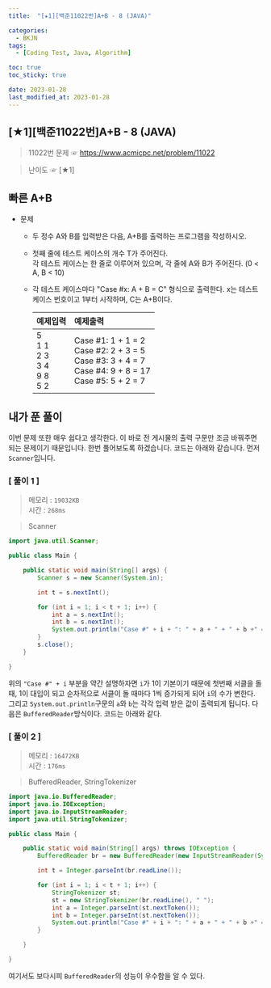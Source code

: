 ```yaml
---
title:  "[★1][백준11022번]A+B - 8 (JAVA)" 

categories:
  - BKJN
tags:
  - [Coding Test, Java, Algorithm]

toc: true
toc_sticky: true

date: 2023-01-28
last_modified_at: 2023-01-28
---
```

[★1][백준11022번]A+B - 8 (JAVA)
----
> 11022번 문제 ☞ <https://www.acmicpc.net/problem/11022>  

> 난이도 ☞ [★1]
  
## 빠른 A+B  
  
- 문제
  - 두 정수 A와 B를 입력받은 다음, A+B를 출력하는 프로그램을 작성하시오.
  - 첫째 줄에 테스트 케이스의 개수 T가 주어진다.<br>각 테스트 케이스는 한 줄로 이루어져 있으며, 각 줄에 A와 B가 주어진다. (0 < A, B < 10)
  - 각 테스트 케이스마다 "Case #x: A + B = C" 형식으로 출력한다. x는 테스트 케이스 번호이고 1부터 시작하며, C는 A+B이다.
    
	|예제입력|예제출력|
	|:--|:--|
	|5<br>1 1<br>2 3<br>3 4<br>9 8<br>5 2|Case #1: 1 + 1 = 2<br>Case #2: 2 + 3 = 5<br>Case #3: 3 + 4 = 7<br>Case #4: 9 + 8 = 17<br>Case #5: 5 + 2 = 7|

  
## 내가 푼 풀이  
이번 문제 또한 매우 쉽다고 생각한다. 이 바로 전 게시물의 출력 구문만 조금 바꿔주면 되는 문제이기 때문입니다. 한번 풀어보도록 하겠습니다. 코드는 아래와 같습니다. 먼저 `Scanner`입니다.
### [ 풀이 1 ]  
>메모리 : `19032KB`  
>시간 : `268ms`  

> Scanner
  
```java
import java.util.Scanner;

public class Main {

	public static void main(String[] args) {
		Scanner s = new Scanner(System.in);

		int t = s.nextInt();

		for (int i = 1; i < t + 1; i++) {
			int a = s.nextInt();
			int b = s.nextInt();
			System.out.println("Case #" + i + ": " + a + " + " + b +" = "+ (a + b));
		}
		s.close();
	}

}
```
위의 `"Case #" + i` 부분을 약간 설명하자면 `i`가 1이 기본이기 때문에 첫번째 서클을 돌 때, 1이 대입이 되고 순차적으로 서클이 돌 때마다 1씩 증가되게 되어 `i`의 수가 변한다. 그리고 `System.out.println`구문의 `a`와 `b`는 각각 입력 받은 값이 출력되게 됩니다. 다음은 `BufferedReader`방식이다. 코드는 아래와 같다.
### [ 풀이 2 ]  
>메모리 : `16472KB`  
>시간 : `176ms`  
  
>BufferedReader, StringTokenizer
  
```java
import java.io.BufferedReader;
import java.io.IOException;
import java.io.InputStreamReader;
import java.util.StringTokenizer;

public class Main {

	public static void main(String[] args) throws IOException {
		BufferedReader br = new BufferedReader(new InputStreamReader(System.in));

		int t = Integer.parseInt(br.readLine());

		for (int i = 1; i < t + 1; i++) {
			StringTokenizer st;
			st = new StringTokenizer(br.readLine(), " ");
			int a = Integer.parseInt(st.nextToken());
			int b = Integer.parseInt(st.nextToken());
			System.out.println("Case #" + i + ": " + a + " + " + b +" = "+ (a + b));
		}

	}

}
```
여기서도 보다시피 `BufferedReader`의 성능이 우수함을 알 수 있다.